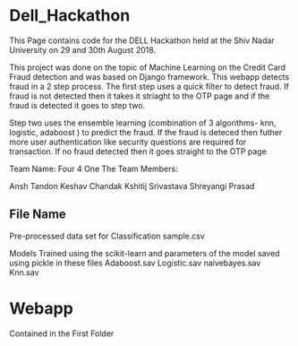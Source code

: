 # Dell_Hackathon

This Page contains code for the DELL Hackathon held at the Shiv Nadar University on 29 and 30th August 2018. 

This project was done on the topic of Machine Learning on the Credit Card Fraud detection and was based on Django framework.
This webapp detects fraud in a 2 step process. The first step uses a quick filter to detect fraud. If fraud is not detected then it takes it striaght to the OTP page and if the fraud is detected it goes to step two.

Step two uses the ensemble learning (combination of 3 algorithms- knn, logistic, adaboost ) to predict the fraud. If the fraud is deteced then futher more user authentication like security questions are required for transaction. If no fraud detected then it goes straight to the OTP page  

Team Name: Four 4 One
The Team Members:

Ansh Tandon
Keshav Chandak
Kshitij Srivastava
Shreyangi Prasad

## File Name

Pre-processed data set for Classification
sample.csv

Models Trained using the scikit-learn and parameters of the model saved using pickle in these files
Adaboost.sav
Logistic.sav
naivebayes.sav
Knn.sav

# Webapp

Contained in the First Folder



